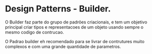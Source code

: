# Design Patterns - Builder.

O Builder faz parte do grupo de padrões criacionais, e tem um objetivo principal criar tipos e representacoes de um objeto usando sempre o mesmo codigo de contrucao. 

O Padrao builder eh recomendado para se livrar de contrutures muito complexos e com uma grande quantidade de parametros.
